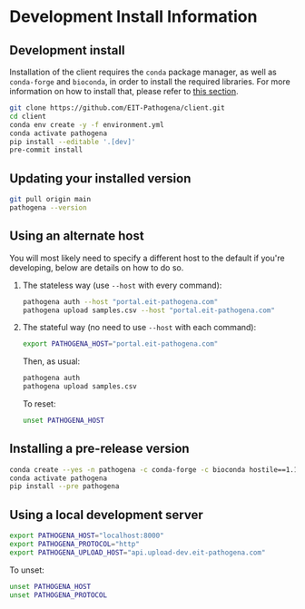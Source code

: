 # Development Install Information

## Development install

Installation of the client requires the `conda` package manager, as well as
`conda-forge` and `bioconda`, in order to install the required libraries. For more
information on how to install that, please refer to [this section](install.md#installing-miniconda).

```bash
git clone https://github.com/EIT-Pathogena/client.git
cd client
conda env create -y -f environment.yml
conda activate pathogena
pip install --editable '.[dev]'
pre-commit install
```

## Updating your installed version

```bash
git pull origin main
pathogena --version
```

## Using an alternate host

You will most likely need to specify a different host to the default if you're developing, below are details on how
to do so.

1. The stateless way (use `--host` with every command):
   ```bash
   pathogena auth --host "portal.eit-pathogena.com"
   pathogena upload samples.csv --host "portal.eit-pathogena.com"
   ```

2. The stateful way (no need to use `--host` with each command):
   ```bash
   export PATHOGENA_HOST="portal.eit-pathogena.com"
   ```

   Then, as usual:
   ```bash
   pathogena auth
   pathogena upload samples.csv
   ```

   To reset:
   ```bash
   unset PATHOGENA_HOST
   ```

## Installing a pre-release version

```bash
conda create --yes -n pathogena -c conda-forge -c bioconda hostile==1.1.0
conda activate pathogena
pip install --pre pathogena
```

## Using a local development server

```bash
export PATHOGENA_HOST="localhost:8000"
export PATHOGENA_PROTOCOL="http"
export PATHOGENA_UPLOAD_HOST="api.upload-dev.eit-pathogena.com"
```

To unset:

```bash
unset PATHOGENA_HOST
unset PATHOGENA_PROTOCOL
```
